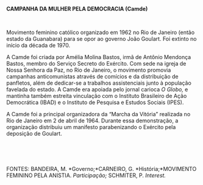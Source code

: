 **CAMPANHA DA MULHER PELA DEMOCRACIA (Camde)**

 

Movimento feminino católico organizado em 1962 no Rio de Janeiro (então
estado da Guanabara) para se opor ao governo João Goulart. Foi extinto
no início da década de 1970.

A Camde foi criada por Amélia Molina Bastos, irmã de Antônio Mendonça
Bastos, membro do Serviço Secreto do Exército. Com sede na igreja de
Nossa Senhora da Paz, no Rio de Janeiro, o movimento promovia campanhas
anticomunistas através de comícios e da distribuição de panfletos, além
de dedicar-se a trabalhos assistenciais junto à população favelada do
estado. A Camde era apoiada pelo jornal carioca *O Globo,* e mantinha
também estreita vinculação com o Instituto Brasileiro de Ação
Democrática (IBAD) e o Instituto de Pesquisa e Estudos Sociais (IPES).

A Camde foi a principal organizadora da “Marcha da Vitória” realizada no
Rio de Janeiro em 2 de abril de 1964. Durante essa demonstração, a
organização distribuiu um manifesto parabenizando o Exército pela
deposição de Goulart.

 

 

FONTES: BANDEIRA, M. *Governo;*CARNEIRO, G. *História;*MOVIMENTO
FEMININO PELA ANISTIA. *Participação;* SCHMITER, P. *Interest.*

 
